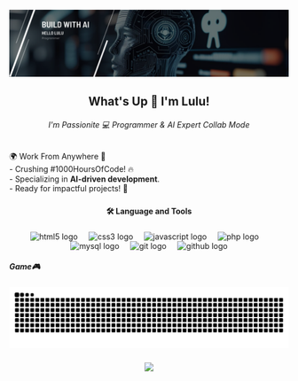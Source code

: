 ![Lulu Nafisiah](img/profile%20github.png)

<h2 align="center">What's Up 👋 I'm Lulu!</h2>
<h6 align="center">I'm Passionite 💻 Programmer & AI Expert Collab Mode</h6>

<!--
**hellolulu-source/hellolulu-source** is a ✨ _special_ ✨ repository because its `README.md` (this file) appears on your GitHub profile.

Here are some ideas to get you started:

- 🔭 I’m currently working on ...
- 🌱 I’m currently learning ...
- 👯 I’m looking to collaborate on ...
- 🤔 I’m looking for help with ...
- 💬 Ask me about ...
- 📫 How to reach me: ...
- 😄 Pronouns: ...
- ⚡ Fun fact: ...
-->

###

<p align="left">🌍 Work From Anywhere 📍<br>- Crushing #1000HoursOfCode! 🔥<br>- Specializing in <b>AI-driven development</b>.<br>- Ready for impactful projects! 🚀</p>

###

<h4 align="center">🛠 Language and Tools</h4>

###

<div align="center">
  <img src="https://cdn.jsdelivr.net/gh/devicons/devicon/icons/html5/html5-original.svg" height="40" alt="html5 logo"  />
  <img width="12" />
  <img src="https://cdn.jsdelivr.net/gh/devicons/devicon/icons/css3/css3-original.svg" height="40" alt="css3 logo"  />
  <img width="12" />
  <img src="https://cdn.jsdelivr.net/gh/devicons/devicon/icons/javascript/javascript-original.svg" height="40" alt="javascript logo"  />
  <img width="12" />
  <img src="https://cdn.jsdelivr.net/gh/devicons/devicon/icons/php/php-original.svg" height="40" alt="php logo"  />
  <img width="12" />
  <img src="https://cdn.jsdelivr.net/gh/devicons/devicon/icons/mysql/mysql-original.svg" height="40" alt="mysql logo"  />
  <img width="12" />
  <img src="https://cdn.jsdelivr.net/gh/devicons/devicon/icons/git/git-original.svg" height="40" alt="git logo"  />
  <img width="12" />
  <img src="https://cdn.jsdelivr.net/gh/devicons/devicon/icons/github/github-original.svg" height="40" alt="github logo"  />
</div>
 
<h5 align="left">Game🎮</h5>

<img src="https://raw.githubusercontent.com/hellolulu-source/hellolulu-source/output/snake.svg" alt="Snake animation" />

###

<div align="center">
  <img src="https://profile-counter.glitch.me/hellolulu-source/count.svg?"  />
</div>

###
